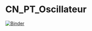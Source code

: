 # CN_PT_Oscillateur
 [![Binder](https://mybinder.org/badge_logo.svg)](https://mybinder.org/v2/gh/CCayssiols/CN_PT_Oscillateur/HEAD)
